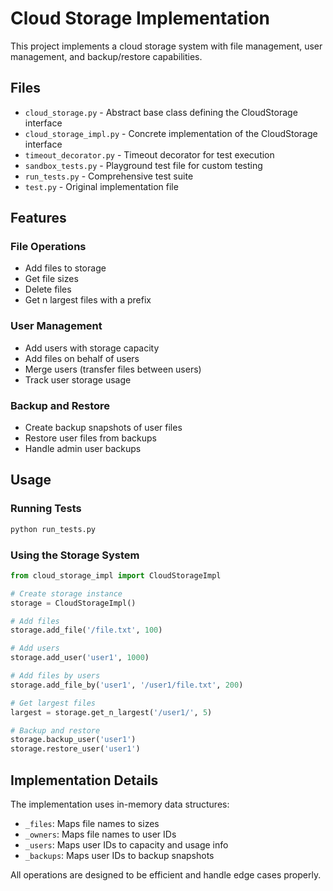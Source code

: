 # Cloud Storage Implementation

This project implements a cloud storage system with file management, user management, and backup/restore capabilities.

## Files

- `cloud_storage.py` - Abstract base class defining the CloudStorage interface
- `cloud_storage_impl.py` - Concrete implementation of the CloudStorage interface
- `timeout_decorator.py` - Timeout decorator for test execution
- `sandbox_tests.py` - Playground test file for custom testing
- `run_tests.py` - Comprehensive test suite
- `test.py` - Original implementation file

## Features

### File Operations
- Add files to storage
- Get file sizes
- Delete files
- Get n largest files with a prefix

### User Management
- Add users with storage capacity
- Add files on behalf of users
- Merge users (transfer files between users)
- Track user storage usage

### Backup and Restore
- Create backup snapshots of user files
- Restore user files from backups
- Handle admin user backups

## Usage

### Running Tests
```bash
python run_tests.py
```

### Using the Storage System
```python
from cloud_storage_impl import CloudStorageImpl

# Create storage instance
storage = CloudStorageImpl()

# Add files
storage.add_file('/file.txt', 100)

# Add users
storage.add_user('user1', 1000)

# Add files by users
storage.add_file_by('user1', '/user1/file.txt', 200)

# Get largest files
largest = storage.get_n_largest('/user1/', 5)

# Backup and restore
storage.backup_user('user1')
storage.restore_user('user1')
```

## Implementation Details

The implementation uses in-memory data structures:
- `_files`: Maps file names to sizes
- `_owners`: Maps file names to user IDs
- `_users`: Maps user IDs to capacity and usage info
- `_backups`: Maps user IDs to backup snapshots

All operations are designed to be efficient and handle edge cases properly. 